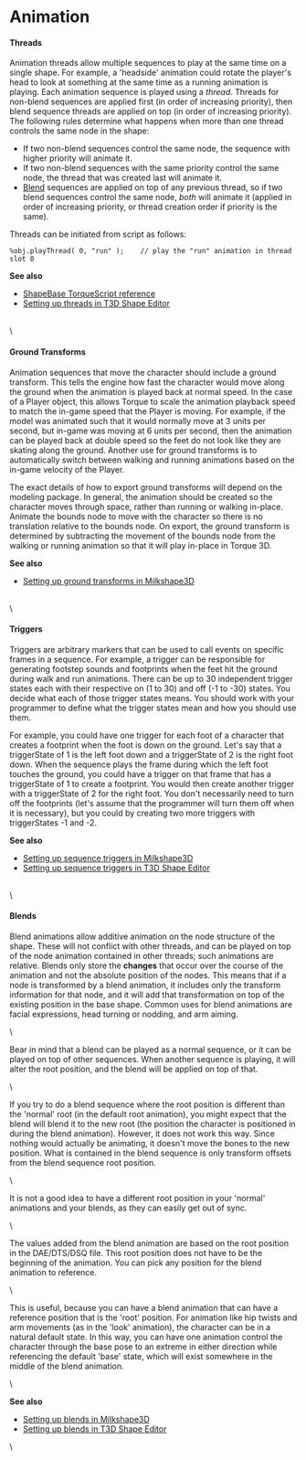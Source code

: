 # Animation

#### Threads

Animation threads allow multiple sequences to play at the same time on a single shape. For example, a 'headside' animation could rotate the player's head to look at something at the same time as a running animation is playing. Each animation sequence is played using a _thread_. Threads for non-blend sequences are applied first (in order of increasing priority), then blend sequence threads are applied on top (in order of increasing priority). The following rules determine what happens when more than one thread controls the same node in the shape:

* If two non-blend sequences control the same node, the sequence with higher priority will animate it.
* If two non-blend sequences with the same priority control the same node, the thread that was created last will animate it.
* [Blend](https://web.archive.org/web/20200207192111fw\_/http://docs.garagegames.com/torque-3d/official/content/documentation/Artist%20Guide/Primer/torque\_art\_primer.html#ANIM\_BLENDS) sequences are applied on top of any previous thread, so if two blend sequences control the same node, _both_ will animate it (applied in order of increasing priority, or thread creation order if priority is the same).

Threads can be initiated from script as follows:

```
%obj.playThread( 0, "run" );	// play the "run" animation in thread slot 0
```

**See also**

* [ShapeBase TorqueScript reference](https://web.archive.org/web/20200207192111/http://docs.garagegames.com/torque-3d/official/content/documentation/Scripting/Advanced/ShapeBase.html)
* [Setting up threads in T3D Shape Editor](https://web.archive.org/web/20200207192111/http://docs.garagegames.com/torque-3d/official/content/documentation/World%20Editor/Editors/ShapeEditor.html)

\
\


#### Ground Transforms

Animation sequences that move the character should include a ground transform. This tells the engine how fast the character would move along the ground when the animation is played back at normal speed. In the case of a Player object, this allows Torque to scale the animation playback speed to match the in-game speed that the Player is moving. For example, if the model was animated such that it would normally move at 3 units per second, but in-game was moving at 6 units per second, then the animation can be played back at double speed so the feet do not look like they are skating along the ground. Another use for ground transforms is to automatically switch between walking and running animations based on the in-game velocity of the Player.

The exact details of how to export ground transforms will depend on the modeling package. In general, the animation should be created so the character moves through space, rather than running or walking in-place. Animate the bounds node to move with the character so there is no translation relative to the bounds node. On export, the ground transform is determined by subtracting the movement of the bounds node from the walking or running animation so that it will play in-place in Torque 3D.

**See also**

* [Setting up ground transforms in Milkshape3D](https://web.archive.org/web/20200207192111/http://docs.garagegames.com/torque-3d/official/content/documentation/Artist%20Guide/Exporters/ms2dtsplus.html)

\
\


#### Triggers

Triggers are arbitrary markers that can be used to call events on specific frames in a sequence. For example, a trigger can be responsible for generating footstep sounds and footprints when the feet hit the ground during walk and run animations. There can be up to 30 independent trigger states each with their respective on (1 to 30) and off (-1 to -30) states. You decide what each of those trigger states means. You should work with your programmer to define what the trigger states mean and how you should use them.

For example, you could have one trigger for each foot of a character that creates a footprint when the foot is down on the ground. Let's say that a triggerState of 1 is the left foot down and a triggerState of 2 is the right foot down. When the sequence plays the frame during which the left foot touches the ground, you could have a trigger on that frame that has a triggerState of 1 to create a footprint. You would then create another trigger with a triggerState of 2 for the right foot. You don't necessarily need to turn off the footprints (let's assume that the programmer will turn them off when it is necessary), but you could by creating two more triggers with triggerStates -1 and -2.

**See also**

* [Setting up sequence triggers in Milkshape3D](https://web.archive.org/web/20200207192111/http://docs.garagegames.com/torque-3d/official/content/documentation/Artist%20Guide/Exporters/ms2dtsplus.html)
* [Setting up sequence triggers in T3D Shape Editor](https://web.archive.org/web/20200207192111/http://docs.garagegames.com/torque-3d/official/content/documentation/World%20Editor/Editors/ShapeEditor.html)

\
\


#### Blends

Blend animations allow additive animation on the node structure of the shape. These will not conflict with other threads, and can be played on top of the node animation contained in other threads; such animations are relative. Blends only store the **changes** that occur over the course of the animation and not the absolute position of the nodes. This means that if a node is transformed by a blend animation, it includes only the transform information for that node, and it will add that transformation on top of the existing position in the base shape. Common uses for blend animations are facial expressions, head turning or nodding, and arm aiming.

\


Bear in mind that a blend can be played as a normal sequence, or it can be played on top of other sequences. When another sequence is playing, it will alter the root position, and the blend will be applied on top of that.

\


If you try to do a blend sequence where the root position is different than the 'normal' root (in the default root animation), you might expect that the blend will blend it to the new root (the position the character is positioned in during the blend animation). However, it does not work this way. Since nothing would actually be animating, it doesn't move the bones to the new position. What is contained in the blend sequence is only transform offsets from the blend sequence root position.

\


It is not a good idea to have a different root position in your 'normal' animations and your blends, as they can easily get out of sync.

\


The values added from the blend animation are based on the root position in the DAE/DTS/DSQ file. This root position does not have to be the beginning of the animation. You can pick any position for the blend animation to reference.

\


This is useful, because you can have a blend animation that can have a reference position that is the 'root' position. For animation like hip twists and arm movements (as in the 'look' animation), the character can be in a natural default state. In this way, you can have one animation control the character through the base pose to an extreme in either direction while referencing the default 'base' state, which will exist somewhere in the middle of the blend animation.

\


**See also**

* [Setting up blends in Milkshape3D](https://web.archive.org/web/20200207192111/http://docs.garagegames.com/torque-3d/official/content/documentation/Artist%20Guide/Exporters/ms2dtsplus.html)
* [Setting up blends in T3D Shape Editor](https://web.archive.org/web/20200207192111/http://docs.garagegames.com/torque-3d/official/content/documentation/World%20Editor/Editors/ShapeEditor.html)

\
